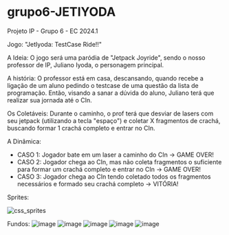 # grupo6-JETIYODA

Projeto IP - Grupo 6 - EC 2024.1

Jogo: "JetIyoda: TestCase Ride!!"

A Ideia: O jogo será uma paródia de "Jetpack Joyride", sendo o nosso professor de IP, Juliano Iyoda, o personagem principal. 

A história: O professor está em casa, descansando, quando recebe a ligação de um aluno pedindo o testcase de uma questão da lista de programação. Então, visando a sanar a dúvida do aluno, Juliano terá que realizar sua jornada até o CIn. 

Os Coletáveis: Durante o caminho, o prof terá que desviar de lasers com seu jetpack (utilizando a tecla "espaço") e coletar X fragmentos de crachá, buscando formar 1 crachá completo e entrar no CIn.

A Dinâmica: 
 - CASO 1: Jogador bate em um laser a caminho do CIn -> GAME OVER!
 - CASO 2: Jogador chega ao CIn, mas não coleta fragmentos o suficiente para formar um crachá completo e entrar no CIn -> GAME OVER!
 - CASO 3: Jogador chega ao CIn tendo coletado todos os fragmentos necessários e formado seu crachá completo -> VITÓRIA!

Sprites:

![css_sprites](https://github.com/user-attachments/assets/270da0a7-2c05-473d-8355-27abf57170dd)








Fundos:
![image](https://github.com/user-attachments/assets/fc437d1e-9f19-4734-a88d-f51057e6985f)
![image](https://github.com/user-attachments/assets/48d6edd9-fb1c-4428-b49b-0b41577a373c)
![image](https://github.com/user-attachments/assets/5cce84ae-4b14-4385-8761-69586e2e2007)
![image](https://github.com/user-attachments/assets/5fe88ba8-5cc7-4cb5-a289-f5c950bc5d35)
![image](https://github.com/user-attachments/assets/6c1c05c7-c0c6-451f-b94a-13cd987fc578)



